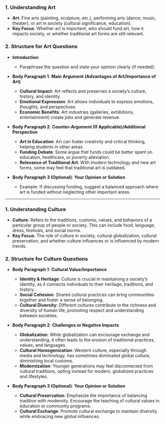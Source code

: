 
### **1. Understanding Art**

* **Art**: Fine arts (painting, sculpture, etc.), performing arts (dance, music, theater), or art in society (cultural significance, education).
* **Key Focus**: Whether art is important, who should fund art, how it impacts society, or whether traditional art forms are still relevant.

### **2. Structure for Art Questions**

* **Introduction**:

  * Paraphrase the question and state your opinion clearly (if needed).

* **Body Paragraph 1**: **Main Argument (Advantages of Art/Importance of Art)**

  * **Cultural Impact**: Art reflects and preserves a society’s culture, history, and identity.
  * **Emotional Expression**: Art allows individuals to express emotions, thoughts, and perspectives.
  * **Economic Benefits**: Art industries (galleries, exhibitions, entertainment) create jobs and generate revenue.

* **Body Paragraph 2**: **Counter-Argument (If Applicable)/Additional Perspective**

  * **Art in Education**: Art can foster creativity and critical thinking, helping students in other areas.
  * **Funding Debate**: Some argue that funds could be better spent on education, healthcare, or poverty alleviation.
  * **Relevance of Traditional Art**: With modern technology and new art forms, some may feel that traditional art is outdated.

* **Body Paragraph 3 (Optional)**: **Your Opinion or Solution**

  * Example: If discussing funding, suggest a balanced approach where art is funded without neglecting other important areas.


---


### **1. Understanding Culture**

* **Culture**: Refers to the traditions, customs, values, and behaviors of a particular group of people or society. This can include food, language, dress, festivals, and social norms.
* **Key Focus**: The role of culture in society, cultural globalization, cultural preservation, and whether culture influences or is influenced by modern trends.

### **2. Structure for Culture Questions**

* **Body Paragraph 1**: **Cultural Value/Importance**

  * **Identity & Heritage**: Culture is crucial in maintaining a society’s identity, as it connects individuals to their heritage, traditions, and history.
  * **Social Cohesion**: Shared cultural practices can bring communities together and foster a sense of belonging.
  * **Cultural Diversity**: Different cultures contribute to the richness and diversity of human life, promoting respect and understanding between societies.

* **Body Paragraph 2**: **Challenges or Negative Impacts**

  * **Globalization**: While globalization can encourage exchange and understanding, it often leads to the erosion of traditional practices, values, and languages.
  * **Cultural Homogenization**: Western culture, especially through media and technology, has sometimes dominated global culture, diminishing local customs.
  * **Modernization**: Younger generations may feel disconnected from cultural traditions, opting instead for modern, globalized practices and lifestyles.

* **Body Paragraph 3 (Optional)**: **Your Opinion or Solution**

  * **Cultural Preservation**: Emphasize the importance of balancing tradition with modernity. Encourage the teaching of cultural values in education or community programs.
  * **Cultural Exchange**: Promote cultural exchange to maintain diversity while embracing new global influences.



